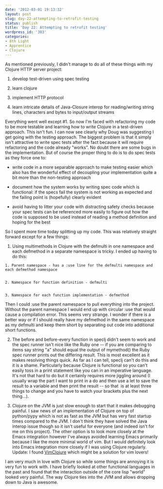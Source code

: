 ```yaml
---
date: '2012-03-01 19:13:32'
layout: post
slug: day-22-attempting-to-retrofit-testing
status: publish
title: 'Day 22: Attempting to retrofit testing'
wordpress_id: '383'
categories:
- 8th Light
- Apprentice
- Clojure
---
```


As mentioned previously, I didn't manage to do all of these things with my Clojure HTTP server project:



	
  1. develop test-driven using spec testing

	
  2. learn clojure

	
  3. implement HTTP protocol

	
  4. learn intricate details of Java-Closure interop for reading/writing string lines, characters and bytes to input/output streams


Everything went well except #1. So now I'm faced with refactoring my code to be more testable and learning how to write Clojure in a test-driven approach. This isn't fun. I can now see clearly why Doug was suggesting I get going with the testing approach. The biggest problem is that it simply isn't attractive to write spec tests after the fact because it will require refactoring and the code already "works". No doubt there are some bugs in the implementation. But of course the proper thing to do is to do spec tests as they force one to:

	
  * write code in a more separable approach to make testing easier which also has the wonderful effect of decoupling your implementation quite a bit more than the non-testing approach

	
  * document how the system works by writing spec code which is functional: if the specs fail the system is not working as expected and the failing point is (hopefully) clearly evident

	
  * avoid having to litter your code with distracting safety checks because your spec tests can be referenced more easily to figure out how the code is supposed to be used instead of reading a method definition and hoping for the best


So I spent more time today splitting up my code. This was relatively straight forward except for a few things:

	
  1. Using multimethods in Clojure with the defmulti in one namespace and each defmethod in a separate namespace is tricky. I ended up having to do this:

	
    1. Parent namespace - has a :use line for the defmulti namespace and each defmethod namespace

	
    2. Namespace for function definition - defmulti

	
    3. Namespace for each function implementation - defmethod


Then I could :use the parent namespace to pull everything into the project. Without the parent namespace I would end up with circular :use that would cause a compilation error. This seems very strange. I wonder if there is a better way or if I should really have my defmethod in the same namespace as my defmulti and keep them short by separating out code into additional short functions.

	
  2. The before and before-every function in speclj didn't seem to work and the spec runner isn't nice like the Ruby one -- if you are comparing to items say string "a" should equal the output of mymethod() the Ruby spec runner prints out the differing result. This is most excellent as it makes resolving things quick. As far as I can tell, speclj can't do this and it is a shame. Particularly because Clojure is functional so you can't easily toss in a print statement like you can in an imperative language. It's not that hard to do but it certainly requires more jiggling around (I usually wrap the part I want to print in a do and then use a let to save the result to a variable and then print the result -- so that  is at least three things to change and you have to watch your brackets plus the next thing...).

	
  3. Clojure on the JVM is just slow enough to start that it makes debugging painful. I saw news of an implementation of Clojure on top of python/pypy which is not as fast as the JVM but has very fast startup times compared to the JVM. I don't think they have solved the Java interop issue though so it isn't useful for everyone (and indeed isn't for me on this project). The other option is to look more closely at the Emacs integration however I've always avoided learning Emacs primarily because I like the more minimal world of vim. But I would definitely look into Emacs integration more closely if I was using Clojure regularly. Update: I found [VimClojure](http://www.vim.org/scripts/script.php?script_id=2501) which might be a solution for vim lovers!


I am very much in love with Clojure so while some things are annoying it is very fun to work with. I have briefly looked at other functional languages in the past and found that the interaction outside of the core lisp "world" looked very painful. The way Clojure ties into the JVM and allows dropping down to Java is awesome.

